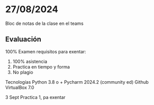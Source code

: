 # 27/08/2024

Bloc de notas de la clase en el teams

## Evaluación
100% Examen
requisitos para exentar:
1. 100% asistencia
2. Practica en tiempo y forma
3. No plagio

Tecnologías
Python 3.8 o +
Pycharm 2024.2 (community ed)
Github
VirtualBox 7.0

3 Sept Practica 1, pa exentar

